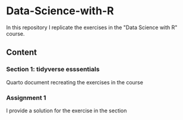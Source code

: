 # Data-Science-with-R
In this repository I replicate the exercises in the "Data Science with R" course. 

## Content
### Section 1: tidyverse esssentials
Quarto document recreating the exercises in the course
### Assignment 1
I provide a solution for the exercise in the section

